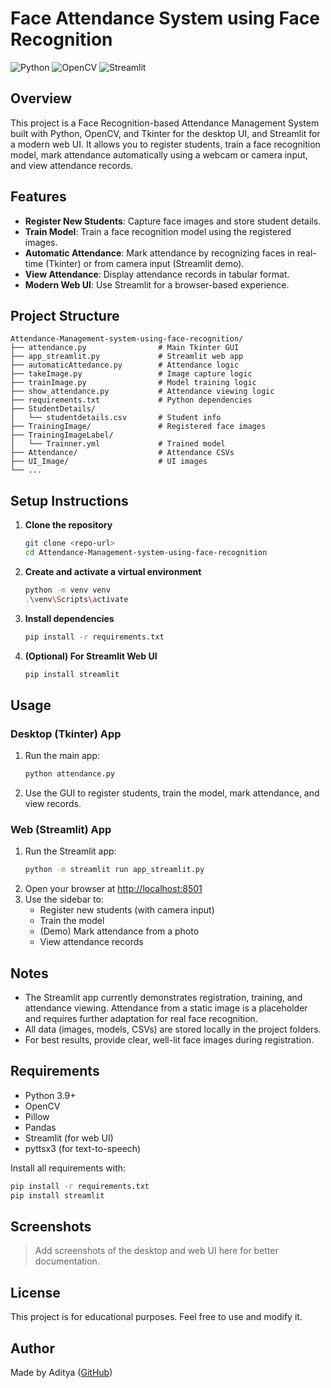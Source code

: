# Face Attendance System using Face Recognition

![Python](https://img.shields.io/badge/Python-3.9%2B-blue)
![OpenCV](https://img.shields.io/badge/OpenCV-4.x-green)
![Streamlit](https://img.shields.io/badge/Streamlit-Web%20UI-orange)

## Overview
This project is a Face Recognition-based Attendance Management System built with Python, OpenCV, and Tkinter for the desktop UI, and Streamlit for a modern web UI. It allows you to register students, train a face recognition model, mark attendance automatically using a webcam or camera input, and view attendance records.

## Features
- **Register New Students**: Capture face images and store student details.
- **Train Model**: Train a face recognition model using the registered images.
- **Automatic Attendance**: Mark attendance by recognizing faces in real-time (Tkinter) or from camera input (Streamlit demo).
- **View Attendance**: Display attendance records in tabular format.
- **Modern Web UI**: Use Streamlit for a browser-based experience.

## Project Structure
```
Attendance-Management-system-using-face-recognition/
├── attendance.py                # Main Tkinter GUI
├── app_streamlit.py             # Streamlit web app
├── automaticAttedance.py        # Attendance logic
├── takeImage.py                 # Image capture logic
├── trainImage.py                # Model training logic
├── show_attendance.py           # Attendance viewing logic
├── requirements.txt             # Python dependencies
├── StudentDetails/
│   └── studentdetails.csv       # Student info
├── TrainingImage/               # Registered face images
├── TrainingImageLabel/
│   └── Trainner.yml             # Trained model
├── Attendance/                  # Attendance CSVs
├── UI_Image/                    # UI images
└── ...
```

## Setup Instructions
1. **Clone the repository**
   ```bash
   git clone <repo-url>
   cd Attendance-Management-system-using-face-recognition
   ```
2. **Create and activate a virtual environment**
   ```bash
   python -m venv venv
   .\venv\Scripts\activate
   ```
3. **Install dependencies**
   ```bash
   pip install -r requirements.txt
   ```
4. **(Optional) For Streamlit Web UI**
   ```bash
   pip install streamlit
   ```

## Usage
### Desktop (Tkinter) App
1. Run the main app:
   ```bash
   python attendance.py
   ```
2. Use the GUI to register students, train the model, mark attendance, and view records.

### Web (Streamlit) App
1. Run the Streamlit app:
   ```bash
   python -m streamlit run app_streamlit.py
   ```
2. Open your browser at [http://localhost:8501](http://localhost:8501)
3. Use the sidebar to:
   - Register new students (with camera input)
   - Train the model
   - (Demo) Mark attendance from a photo
   - View attendance records

## Notes
- The Streamlit app currently demonstrates registration, training, and attendance viewing. Attendance from a static image is a placeholder and requires further adaptation for real face recognition.
- All data (images, models, CSVs) are stored locally in the project folders.
- For best results, provide clear, well-lit face images during registration.

## Requirements
- Python 3.9+
- OpenCV
- Pillow
- Pandas
- Streamlit (for web UI)
- pyttsx3 (for text-to-speech)

Install all requirements with:
```bash
pip install -r requirements.txt
pip install streamlit
```

## Screenshots
> Add screenshots of the desktop and web UI here for better documentation.

## License
This project is for educational purposes. Feel free to use and modify it.

## Author
Made by Aditya ([GitHub](https://github.com/adityaJhaa))


